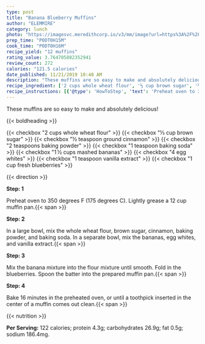 ```yaml
---
type: post
title: "Banana Blueberry Muffins"
author: "ELEMMIRE"
category: lunch
photo: "https://imagesvc.meredithcorp.io/v3/mm/image?url=https%3A%2F%2Fimages.media-allrecipes.com%2Fuserphotos%2F23170.jpg"
prep_time: "P0DT0H15M"
cook_time: "P0DT0H16M"
recipe_yield: "12 muffins"
rating_value: 3.764705882352941
review_count: 272
calories: "121.5 calories"
date_published: 11/21/2019 10:48 AM
description: "These muffins are so easy to make and absolutely delicious!"
recipe_ingredient: ['2 cups whole wheat flour', '⅓ cup brown sugar', '½ teaspoon ground cinnamon', '2 teaspoons baking powder', '1 teaspoon baking soda', '1\u2009½ cups mashed bananas', '4 egg whites', '1 teaspoon vanilla extract', '1 cup fresh blueberries']
recipe_instructions: [{'@type': 'HowToStep', 'text': 'Preheat oven to 350 degrees F (175 degrees C). Lightly grease a 12 cup muffin pan.\n'}, {'@type': 'HowToStep', 'text': 'In a large bowl, mix the whole wheat flour, brown sugar, cinnamon, baking powder, and baking soda. In a separate bowl, mix the bananas, egg whites, and vanilla extract.\n'}, {'@type': 'HowToStep', 'text': 'Mix the banana mixture into the flour mixture until smooth. Fold in the blueberries. Spoon the batter into the prepared muffin pan.\n'}, {'@type': 'HowToStep', 'text': 'Bake 16 minutes in the preheated oven, or until a toothpick inserted in the center of a muffin comes out clean.\n'}]
---
```


These muffins are so easy to make and absolutely delicious! 

{{< boldheading >}}

{{< checkbox "2 cups whole wheat flour" >}}
{{< checkbox "⅓ cup brown sugar" >}}
{{< checkbox "½ teaspoon ground cinnamon" >}}
{{< checkbox "2 teaspoons baking powder" >}}
{{< checkbox "1 teaspoon baking soda" >}}
{{< checkbox "1 ½ cups mashed bananas" >}}
{{< checkbox "4  egg whites" >}}
{{< checkbox "1 teaspoon vanilla extract" >}}
{{< checkbox "1 cup fresh blueberries" >}}


{{< direction >}}

**Step: 1**

Preheat oven to 350 degrees F (175 degrees C). Lightly grease a 12 cup muffin pan.{{< span >}}

**Step: 2**

In a large bowl, mix the whole wheat flour, brown sugar, cinnamon, baking powder, and baking soda. In a separate bowl, mix the bananas, egg whites, and vanilla extract.{{< span >}}

**Step: 3**

Mix the banana mixture into the flour mixture until smooth. Fold in the blueberries. Spoon the batter into the prepared muffin pan.{{< span >}}

**Step: 4**

Bake 16 minutes in the preheated oven, or until a toothpick inserted in the center of a muffin comes out clean.{{< span >}}

{{< nutrition >}}

**Per Serving:** 122 calories; protein 4.3g; carbohydrates 26.9g; fat 0.5g; sodium 186.4mg.